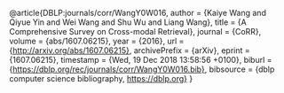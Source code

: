 @article{DBLP:journals/corr/WangY0W016,
author    = {Kaiye Wang and
Qiyue Yin and
Wei Wang and
Shu Wu and
Liang Wang},
title     = {A Comprehensive Survey on Cross-modal Retrieval},
journal   = {CoRR},
volume    = {abs/1607.06215},
year      = {2016},
url       = {http://arxiv.org/abs/1607.06215},
archivePrefix = {arXiv},
eprint    = {1607.06215},
timestamp = {Wed, 19 Dec 2018 13:58:56 +0100},
biburl    = {https://dblp.org/rec/journals/corr/WangY0W016.bib},
bibsource = {dblp computer science bibliography, https://dblp.org}
}